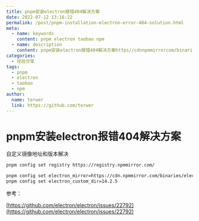 ```yaml
---
title: pnpm安装electron报错404解决方案
date: 2022-07-12 13:16:22
permalink: /post/pnpm-installation-electron-error-404-solution.html
meta:
  - name: keywords
    content: pnpm electron taobao npm
  - name: description
    content: pnpm安装electron报错404解决方案https//cdnnpmmirrorcom/binaries/electron
categories:
  - 经验分享
tags:
  - pnpm
  - electron
  - taobao
  - npm
author:
  name: terwer
  link: https://github.com/terwer
---
```

# pnpm安装electron报错404解决方案

自定义镜像地址和版本解决

```bash
pnpm config set registry https://registry.npmmirror.com/

pnpm config set electron_mirror=https://cdn.npmmirror.com/binaries/electron/ 
pnpm config set electron_custom_dir=14.2.5
```

参考：

[https://github.com/electron/electron/issues/22792](https://github.com/electron/electron/issues/22792)

